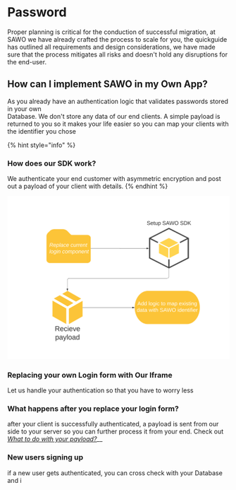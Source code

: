 # Password

Proper planning is critical for the conduction of successful migration, at  SAWO we have already crafted the process to scale for you, the quickguide has outlined all requirements and design considerations, we have made sure that the process mitigates all risks and doesn't hold any disruptions for the end-user.  


## How can I implement SAWO in my Own App?

As you already have an authentication logic that validates passwords stored in your own   
Database. We don't store any data of our end clients. A simple payload is returned to you so it makes your life easier so you can map your clients with the identifier you chose



{% hint style="info" %}
### How does our SDK work? 

We authenticate your end customer with asymmetric encryption and post out a payload of your client with details.
{% endhint %}

 

![](.gitbook/assets/flowchart-3-.png)

### Replacing your own Login form with Our Iframe

Let us handle your authentication so that you have to worry less

### What happens after you replace your login form?

after your client is successfully authenticated, a payload is sent from our side to your server so you can further process it from your end. Check out [_What to do with your payload?_](additonal-content/what-to-do-with-your-payload.md)\_\_

### New users signing up

if a new user gets authenticated, you can cross check with your Database and i



